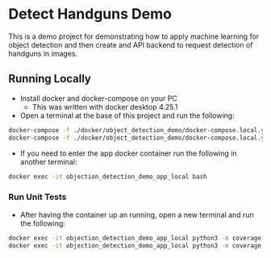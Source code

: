 # Detect Handguns Demo

This is a demo project for demonstrating how to apply machine learning for object detection and then create and API backend to request detection of handguns in images.

## Running Locally

- Install docker and docker-compose on your PC
  - This was written with docker desktop 4.25.1
- Open a terminal at the base of this project and run the following:

 ```bash
 docker-compose -f ./docker/object_detection_demo/docker-compose.local.yml build
 docker-compose -f ./docker/object_detection_demo/docker-compose.local.yml up
 ```

- If you need to enter the app docker container run the following in another terminal:

```bash
docker exec -it objection_detection_demo_app_local bash
```

### Run Unit Tests

- After having the container up an running, open a new terminal and run the following:

```bash
docker exec -it objection_detection_demo_app_local python3 -m coverage run -m pytest
docker exec -it objection_detection_demo_app_local python3 -m coverage report
```
